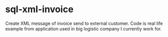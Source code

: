 # sql-xml-invoice
Create XML message of invoice send to external customer. Code is real life example from application used in big logistic company I currently work for.
